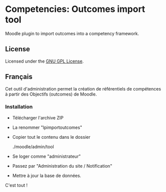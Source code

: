 Competencies: Outcomes import tool
==================================

Moodle plugin to import outcomes into a competency framework.

License
-------

Licensed under the [GNU GPL License](http://www.gnu.org/copyleft/gpl.html).


## Français

Cet outil d'administration permet la création de référentiels de compétences à partir
des Objectifs (outcomes) de Moodle.

### Installation

* Télécharger l'archive ZIP
* La renommer "lpimportoutcomes"
* Copier tout le contenu dans le dossier

	./moodle/admin/tool

* Se loger comme "administrateur"
* Passez par "Administration du site / Notification"
* Mettre à jour la base de données.

C'est tout !
